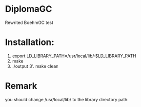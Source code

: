 DiplomaGC
=========
Rewrited BoehmGC test

Installation:
=============

1. export LD_LIBRARY_PATH=/usr/local/lib/:$LD_LIBRARY_PATH
2. make
3. ./output
3'. make clean

Remark
======
you should change /usr/local/lib/ to the library directory path